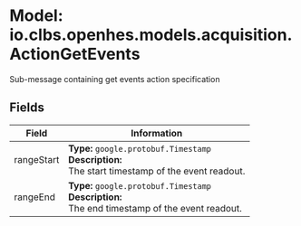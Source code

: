# Model: io.clbs.openhes.models.acquisition.ActionGetEvents

Sub-message containing get events action specification

## Fields

| Field | Information |
| --- | --- |
| rangeStart | <b>Type:</b> `google.protobuf.Timestamp`<br><b>Description:</b><br>The start timestamp of the event readout. |
| rangeEnd | <b>Type:</b> `google.protobuf.Timestamp`<br><b>Description:</b><br>The end timestamp of the event readout. |

